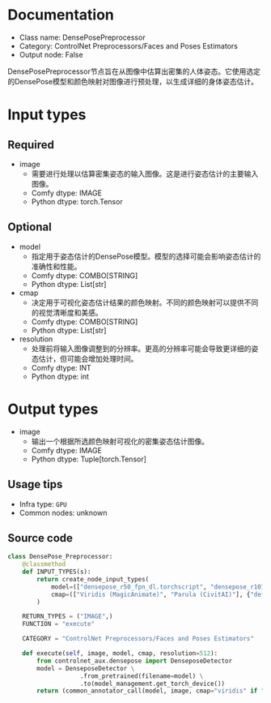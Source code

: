 
# Documentation
- Class name: DensePosePreprocessor
- Category: ControlNet Preprocessors/Faces and Poses Estimators
- Output node: False

DensePosePreprocessor节点旨在从图像中估算出密集的人体姿态。它使用选定的DensePose模型和颜色映射对图像进行预处理，以生成详细的身体姿态估计。

# Input types
## Required
- image
    - 需要进行处理以估算密集姿态的输入图像。这是进行姿态估计的主要输入图像。
    - Comfy dtype: IMAGE
    - Python dtype: torch.Tensor

## Optional
- model
    - 指定用于姿态估计的DensePose模型。模型的选择可能会影响姿态估计的准确性和性能。
    - Comfy dtype: COMBO[STRING]
    - Python dtype: List[str]
- cmap
    - 决定用于可视化姿态估计结果的颜色映射。不同的颜色映射可以提供不同的视觉清晰度和美感。
    - Comfy dtype: COMBO[STRING]
    - Python dtype: List[str]
- resolution
    - 处理前将输入图像调整到的分辨率。更高的分辨率可能会导致更详细的姿态估计，但可能会增加处理时间。
    - Comfy dtype: INT
    - Python dtype: int

# Output types
- image
    - 输出一个根据所选颜色映射可视化的密集姿态估计图像。
    - Comfy dtype: IMAGE
    - Python dtype: Tuple[torch.Tensor]


## Usage tips
- Infra type: `GPU`
- Common nodes: unknown


## Source code
```python
class DensePose_Preprocessor:
    @classmethod
    def INPUT_TYPES(s):
        return create_node_input_types(
            model=(["densepose_r50_fpn_dl.torchscript", "densepose_r101_fpn_dl.torchscript"], {"default": "densepose_r50_fpn_dl.torchscript"}),
            cmap=(["Viridis (MagicAnimate)", "Parula (CivitAI)"], {"default": "Viridis (MagicAnimate)"})
        )

    RETURN_TYPES = ("IMAGE",)
    FUNCTION = "execute"

    CATEGORY = "ControlNet Preprocessors/Faces and Poses Estimators"

    def execute(self, image, model, cmap, resolution=512):
        from controlnet_aux.densepose import DenseposeDetector
        model = DenseposeDetector \
                    .from_pretrained(filename=model) \
                    .to(model_management.get_torch_device())
        return (common_annotator_call(model, image, cmap="viridis" if "Viridis" in cmap else "parula", resolution=resolution), )

```
